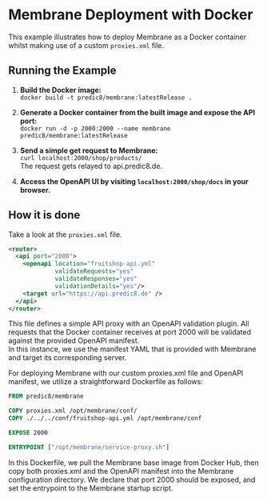 # Membrane Deployment with Docker

This example illustrates how to deploy Membrane as a Docker container whilst making use of a custom `proxies.xml` file.

## Running the Example

1. **Build the Docker image:**  
	`docker build -t predic8/membrane:latestRelease .`


2. **Generate a Docker container from the built image and expose the API port:**  
    `docker run -d -p 2000:2000 --name membrane predic8/membrane:latestRelease`


3. **Send a simple get request to Membrane:**  
    `curl localhost:2000/shop/products/`  
   The request gets relayed to api.predic8.de.


4. **Access the OpenAPI UI by visiting `localhost:2000/shop/docs` in your browser.**

## How it is done

Take a look at the `proxies.xml` file.

```xml
<router>
  <api port="2000">
    <openapi location="fruitshop-api.yml"
             validateRequests="yes"
             validateResponses="yes"
             validationDetails="yes"/>
    <target url="https://api.predic8.de" />
  </api>
</router>
```
This file defines a simple API proxy with an OpenAPI validation plugin. All requests that the Docker container receives at port 2000 will be validated against the provided OpenAPI manifest.  
In this instance, we use the manifest YAML that is provided with Membrane and target its corresponding server.

For deploying Membrane with our custom proxies.xml file and OpenAPI manifest, we utilize a straightforward Dockerfile as follows:

```Dockerfile
FROM predic8/membrane

COPY proxies.xml /opt/membrane/conf/
COPY ./../../conf/fruitshop-api.yml /opt/membrane/conf

EXPOSE 2000

ENTRYPOINT ["/opt/membrane/service-proxy.sh"]
```

In this Dockerfile, we pull the Membrane base image from Docker Hub, then copy both proxies.xml and the OpenAPI manifest into the Membrane configuration directory. We declare that port 2000 should be exposed, and set the entrypoint to the Membrane startup script.